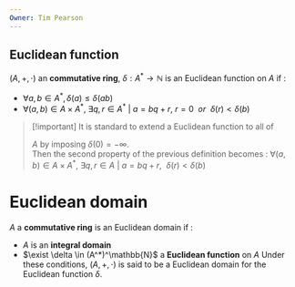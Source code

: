 ```yaml
---
Owner: Tim Pearson
---
```

  
## Euclidean function
$(A,+, \cdot)$ an **commutative ring**, $\delta:A^* \rightarrow\mathbb{N}$ is an Euclidean function on $A$ if :
- $\forall a,b \in A^*, \delta(a) \le \delta (ab)$
- $\forall (a,b) \in A\times A^*,\ \exists q,r \in A^* \ | \ a = bq + r,\ r = 0 \ \ or \ \ \delta(r) \lt \delta (b)$
  

> [!important] It is standard to extend a Euclidean function to all of
> 
> $A$ by imposing $\delta (0)=- \infty$.  
> Then the second property of the previous definition becomes : $\forall (a,b) \in A \times A^*,\ \exists q,r \in A \ | \ a = bq + r, \ \ \delta(r) \lt \delta (b)$
  
# Euclidean domain
$A$ a **commutative ring** is an Euclidean domain if :
- $A$ is an **integral domain**
- $\exist \delta \in (A^*)^\mathbb{N}$ a **Euclidean function** on $A$
Under these conditions, $(A, +, \cdot)$ is said to be a Euclidean domain for the Euclidean function $\delta$.